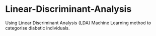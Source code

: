 # Linear-Discriminant-Analysis
Using Linear Discriminant Analysis (LDA) Machine Learning method to categorise diabetic individuals.
